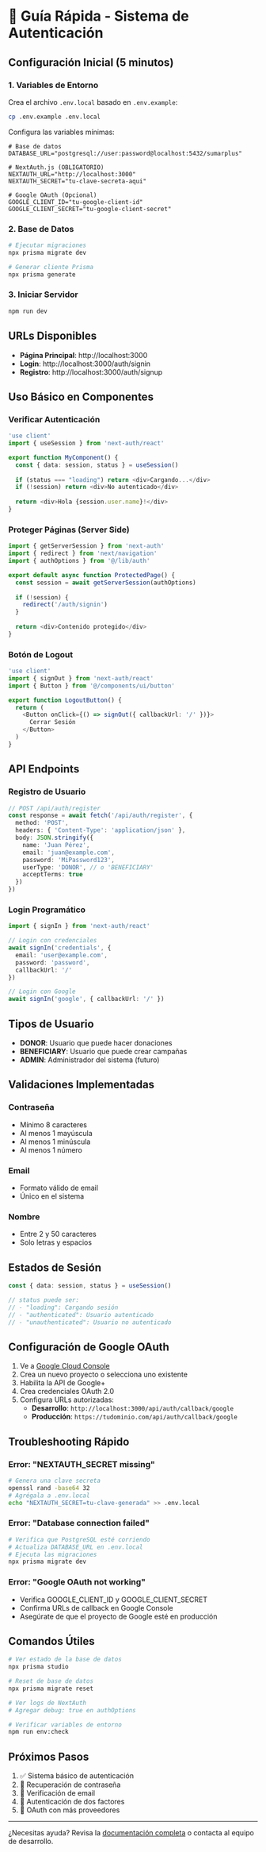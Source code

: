 # 🚀 Guía Rápida - Sistema de Autenticación

## Configuración Inicial (5 minutos)

### 1. Variables de Entorno
Crea el archivo `.env.local` basado en `.env.example`:

```bash
cp .env.example .env.local
```

Configura las variables mínimas:
```env
# Base de datos
DATABASE_URL="postgresql://user:password@localhost:5432/sumarplus"

# NextAuth.js (OBLIGATORIO)
NEXTAUTH_URL="http://localhost:3000"
NEXTAUTH_SECRET="tu-clave-secreta-aqui"

# Google OAuth (Opcional)
GOOGLE_CLIENT_ID="tu-google-client-id"
GOOGLE_CLIENT_SECRET="tu-google-client-secret"
```

### 2. Base de Datos
```bash
# Ejecutar migraciones
npx prisma migrate dev

# Generar cliente Prisma
npx prisma generate
```

### 3. Iniciar Servidor
```bash
npm run dev
```

## URLs Disponibles

- **Página Principal**: http://localhost:3000
- **Login**: http://localhost:3000/auth/signin
- **Registro**: http://localhost:3000/auth/signup

## Uso Básico en Componentes

### Verificar Autenticación
```typescript
'use client'
import { useSession } from 'next-auth/react'

export function MyComponent() {
  const { data: session, status } = useSession()
  
  if (status === "loading") return <div>Cargando...</div>
  if (!session) return <div>No autenticado</div>
  
  return <div>Hola {session.user.name}!</div>
}
```

### Proteger Páginas (Server Side)
```typescript
import { getServerSession } from 'next-auth'
import { redirect } from 'next/navigation'
import { authOptions } from '@/lib/auth'

export default async function ProtectedPage() {
  const session = await getServerSession(authOptions)
  
  if (!session) {
    redirect('/auth/signin')
  }
  
  return <div>Contenido protegido</div>
}
```

### Botón de Logout
```typescript
'use client'
import { signOut } from 'next-auth/react'
import { Button } from '@/components/ui/button'

export function LogoutButton() {
  return (
    <Button onClick={() => signOut({ callbackUrl: '/' })}>
      Cerrar Sesión
    </Button>
  )
}
```

## API Endpoints

### Registro de Usuario
```typescript
// POST /api/auth/register
const response = await fetch('/api/auth/register', {
  method: 'POST',
  headers: { 'Content-Type': 'application/json' },
  body: JSON.stringify({
    name: 'Juan Pérez',
    email: 'juan@example.com',
    password: 'MiPassword123',
    userType: 'DONOR', // o 'BENEFICIARY'
    acceptTerms: true
  })
})
```

### Login Programático
```typescript
import { signIn } from 'next-auth/react'

// Login con credenciales
await signIn('credentials', {
  email: 'user@example.com',
  password: 'password',
  callbackUrl: '/'
})

// Login con Google
await signIn('google', { callbackUrl: '/' })
```

## Tipos de Usuario

- **DONOR**: Usuario que puede hacer donaciones
- **BENEFICIARY**: Usuario que puede crear campañas
- **ADMIN**: Administrador del sistema (futuro)

## Validaciones Implementadas

### Contraseña
- Mínimo 8 caracteres
- Al menos 1 mayúscula
- Al menos 1 minúscula
- Al menos 1 número

### Email
- Formato válido de email
- Único en el sistema

### Nombre
- Entre 2 y 50 caracteres
- Solo letras y espacios

## Estados de Sesión

```typescript
const { data: session, status } = useSession()

// status puede ser:
// - "loading": Cargando sesión
// - "authenticated": Usuario autenticado
// - "unauthenticated": Usuario no autenticado
```

## Configuración de Google OAuth

1. Ve a [Google Cloud Console](https://console.cloud.google.com/)
2. Crea un nuevo proyecto o selecciona uno existente
3. Habilita la API de Google+
4. Crea credenciales OAuth 2.0
5. Configura URLs autorizadas:
   - **Desarrollo**: `http://localhost:3000/api/auth/callback/google`
   - **Producción**: `https://tudominio.com/api/auth/callback/google`

## Troubleshooting Rápido

### Error: "NEXTAUTH_SECRET missing"
```bash
# Genera una clave secreta
openssl rand -base64 32
# Agrégala a .env.local
echo "NEXTAUTH_SECRET=tu-clave-generada" >> .env.local
```

### Error: "Database connection failed"
```bash
# Verifica que PostgreSQL esté corriendo
# Actualiza DATABASE_URL en .env.local
# Ejecuta las migraciones
npx prisma migrate dev
```

### Error: "Google OAuth not working"
- Verifica GOOGLE_CLIENT_ID y GOOGLE_CLIENT_SECRET
- Confirma URLs de callback en Google Console
- Asegúrate de que el proyecto de Google esté en producción

## Comandos Útiles

```bash
# Ver estado de la base de datos
npx prisma studio

# Reset de base de datos
npx prisma migrate reset

# Ver logs de NextAuth
# Agregar debug: true en authOptions

# Verificar variables de entorno
npm run env:check
```

## Próximos Pasos

1. ✅ Sistema básico de autenticación
2. 🔄 Recuperación de contraseña
3. 🔄 Verificación de email
4. 🔄 Autenticación de dos factores
5. 🔄 OAuth con más proveedores

---

¿Necesitas ayuda? Revisa la [documentación completa](./AUTHENTICATION.md) o contacta al equipo de desarrollo.